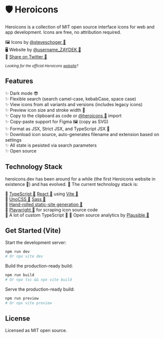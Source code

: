 # 🛡️ Heroicons

Heroicons is a collection of MIT open source interface icons for web and app development. Icons are free, no
attribution required.

🖼️ Icons by [@steveschoger 🔗](https://twitter.com/steveschoger)<br>
🖥️ Website by [@username_ZAYDEK 🔗](https://twitter.com/username_ZAYDEK)<br>
💙 [Share on Twitter 🔗](http://twitter.com/intent/tweet?text=Check%20out%20Hericons%20%F0%9F%92%AF%0A%0AThanks%20@steveschoger%20for%20designing%20Heroicons%20and%20@username_ZAYDEK%20for%20the%20new%20heroicons.dev%0A%0Aheroicons.dev)<br>

<small>_Looking for the official Heroicons [website](https://heroicons.com)?_</small>

## Features

✨ Dark mode 😎<br>
✨ Flexible search (search camel-case, kebabCase, space case)<br>
✨ View icons from all variants and versions (includes legacy icons)<br>
✨ Preview icon size and stroke width 💪<br>
✨ Copy to the clipboard as code or [@heroicons 🔗](https://github.com/tailwindlabs/heroicons) import<br>
✨ Copy-paste support for Figma 🖼️ (copy as SVG)<br>
✨ Format as JSX, Strict JSX, and TypeScript JSX 🦾<br>
✨ Download icon source, auto-generates filename and extension based on settings<br>
✨ All state is pesisted via search parameters<br>
✨ Open source<br>

## Technology Stack

heroicons.dev has been around for a while (the first Heroicons website in existence 🤭) and has evolved. 🦕 The current technology stack is:

🥞 [TypeScript 🔗](https://typescriptlang.org) [React 🔗](https://reactjs.org) using [Vite 🔗](https://vitejs.dev)<br>
🥞 [UnoCSS 🔗](https://github.com/unocss/unocss) [Sass 🔗](https://sass-lang.com/)<br>
🥞 [Hand-rolled static-site generation 🔗](TODO)<br>
🥞 [Playwright 🔗](https://playwright.dev) for scraping icon source code<br>
🥞 A lot of custom TypeScript 🤖
🥞 Open source analytics by [Plausible 🔗](https://plausible.io/heroicons.dev)<br>

## Get Started (Vite)

Start the development server:

```sh
npm run dev
# Or npx vite dev
```

Build the production-ready build:

```sh
npm run build
# Or npx tsc && npx vite build
```

Serve the production-ready build:

```sh
npm run preview
# Or npx vite preview
```

## License

Licensed as MIT open source.
